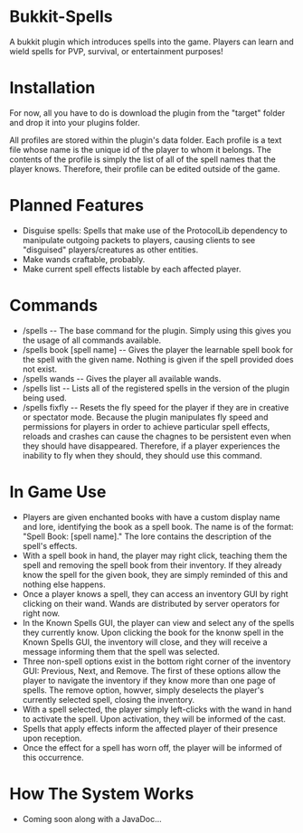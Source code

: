 # Bukkit-Spells
A bukkit plugin which introduces spells into the game. Players can learn and wield spells for PVP, survival, or entertainment purposes!

# Installation
For now, all you have to do is download the plugin from the "target" folder and drop it into your plugins folder.

All profiles are stored within the plugin's data folder. Each profile is a text file whose name is the unique id of the player to whom it belongs. The contents of the profile is simply the list of all of the spell names that the player knows. Therefore, their profile can be edited outside of the game.

# Planned Features
- Disguise spells: Spells that make use of the ProtocolLib dependency to manipulate outgoing packets to players, causing clients to see "disguised" players/creatures as other entities.
- Make wands craftable, probably.
- Make current spell effects listable by each affected player.

# Commands
- /spells -- The base command for the plugin. Simply using this gives you the usage of all commands available.
- /spells book [spell name] -- Gives the player the learnable spell book for the spell with the given name. Nothing is given if the spell provided does not exist.
- /spells wands -- Gives the player all available wands.
- /spells list -- Lists all of the registered spells in the version of the plugin being used.
- /spells fixfly -- Resets the fly speed for the player if they are in creative or spectator mode. Because the plugin manipulates fly speed and permissions for players in order to achieve particular spell effects, reloads and crashes can cause the chagnes to be persistent even when they should have disappeared. Therefore, if a player experiences the inability to fly when they should, they should use this command.

# In Game Use
- Players are given enchanted books with have a custom display name and lore, identifying the book as a spell book. The name is of the format: "Spell Book: [spell name]." The lore contains the description of the spell's effects.
- With a spell book in hand, the player may right click, teaching them the spell and removing the spell book from their inventory. If they already know the spell for the given book, they are simply reminded of this and nothing else happens.
- Once a player knows a spell, they can access an inventory GUI by right clicking on their wand. Wands are distributed by server operators for right now.
- In the Known Spells GUI, the player can view and select any of the spells they currently know. Upon clicking the book for the knonw spell in the Known Spells GUI, the inventory will close, and they will receive a message informing them that the spell was selected.
- Three non-spell options exist in the bottom right corner of the inventory GUI: Previous, Next, and Remove. The first of these options allow the player to navigate the inventory if they know more than one page of spells. The remove option, howver, simply deselects the player's currently selected spell, closing the inventory.
- With a spell selected, the player simply left-clicks with the wand in hand to activate the spell. Upon activation, they will be informed of the cast.
- Spells that apply effects inform the affected player of their presence upon reception.
- Once the effect for a spell has worn off, the player will be informed of this occurrence.
 
# How The System Works
- Coming soon along with a JavaDoc...

